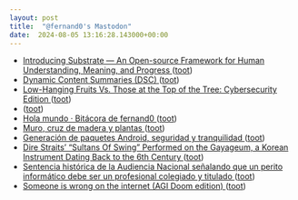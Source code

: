 ```yaml
---
layout: post
title:  "@fernand0's Mastodon"
date:  2024-08-05 13:16:28.143000+00:00
---
```

*  [Introducing Substrate — An Open-source Framework for Human Understanding, Meaning, and Progress ](https://danielmiessler.com/p/introducing-substrat) ([toot](https://mastodon.social/@fernand0/112909601217283530))
*  [Dynamic Content Summaries (DSC) ](https://danielmiessler.com/p/dynamic-content-summarie) ([toot](https://mastodon.social/@fernand0/112909426602820030))
*  [Low-Hanging Fruits Vs. Those at the Top of the Tree: Cybersecurity Edition ](https://www.tripwire.com/state-of-security/low-hanging-fruits-vs-those-top-tree-cybersecurity-editio) ([toot](https://mastodon.social/@fernand0/112909264524345667))
*  [ ](https://mastodon.social/users/fernand0/statuses/112909248764941798/activity) ([toot](https://mastodon.social/users/fernand0/statuses/112909248764941798/activity))
*  [Hola mundo · Bitácora de fernand0 ](http://blog.elmundoesimperfecto.com/2024/03/07/hola-mundo) ([toot](https://mastodon.social/@fernand0/112908980532729503))
*  [Muro, cruz de madera y plantas ](https://www.flickr.com/photos/fernand0/53840983659) ([toot](https://mastodon.social/@fernand0/112908980427524920))
*  [Generación de paquetes Android, seguridad y tranquilidad ](http://fernand0.github.io//f-droid) ([toot](https://mastodon.social/@fernand0/112908980385561132))
*  [Dire Straits’ “Sultans Of Swing” Performed on the Gayageum, a Korean Instrument Dating Back to the 6th Century ](https://www.openculture.com/2023/06/sultans-of-swing-performed-on-the-gayageum.htm) ([toot](https://mastodon.social/@fernand0/112908980303275778))
*  [Sentencia histórica de la Audiencia Nacional señalando que un perito informático debe ser un profesional colegiado y titulado ](https://peritoinformaticocolegiado.es/blog/sentencia-historica-de-la-audiencia-nacional-senalando-que-un-perito-informatico-debe-ser-un-profesional-colegiado-y-titulado) ([toot](https://mastodon.social/@fernand0/112908947841295454))
*  [Someone is wrong on the internet (AGI Doom edition) ](http://addxorrol.blogspot.com/2024/07/someone-is-wrong-on-internet-agi-doom.htm) ([toot](https://mastodon.social/@fernand0/112908733070139431))
